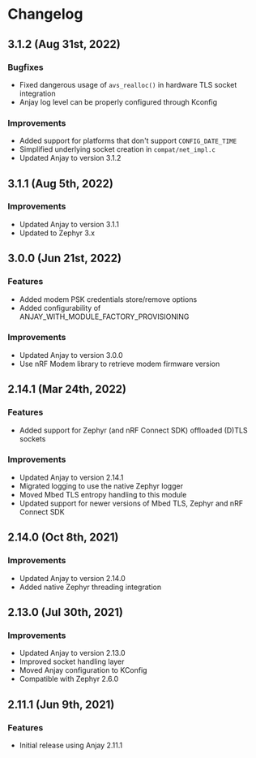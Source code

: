 # Changelog

## 3.1.2 (Aug 31st, 2022)

### Bugfixes
- Fixed dangerous usage of `avs_realloc()` in hardware TLS socket integration
- Anjay log level can be properly configured through Kconfig

### Improvements
- Added support for platforms that don't support `CONFIG_DATE_TIME`
- Simplified underlying socket creation in `compat/net_impl.c`
- Updated Anjay to version 3.1.2

## 3.1.1 (Aug 5th, 2022)

### Improvements
- Updated Anjay to version 3.1.1
- Updated to Zephyr 3.x

## 3.0.0 (Jun 21st, 2022)

### Features
- Added modem PSK credentials store/remove options
- Added configurability of ANJAY_WITH_MODULE_FACTORY_PROVISIONING

### Improvements
- Updated Anjay to version 3.0.0
- Use nRF Modem library to retrieve modem firmware version

## 2.14.1 (Mar 24th, 2022)

### Features
- Added support for Zephyr (and nRF Connect SDK) offloaded (D)TLS sockets

### Improvements
- Updated Anjay to version 2.14.1
- Migrated logging to use the native Zephyr logger
- Moved Mbed TLS entropy handling to this module
- Updated support for newer versions of Mbed TLS, Zephyr and nRF Connect SDK

## 2.14.0 (Oct 8th, 2021)

### Improvements
- Updated Anjay to version 2.14.0
- Added native Zephyr threading integration

## 2.13.0 (Jul 30th, 2021)

### Improvements
- Updated Anjay to version 2.13.0
- Improved socket handling layer
- Moved Anjay configuration to KConfig
- Compatible with Zephyr 2.6.0

## 2.11.1 (Jun 9th, 2021)

### Features
- Initial release using Anjay 2.11.1
